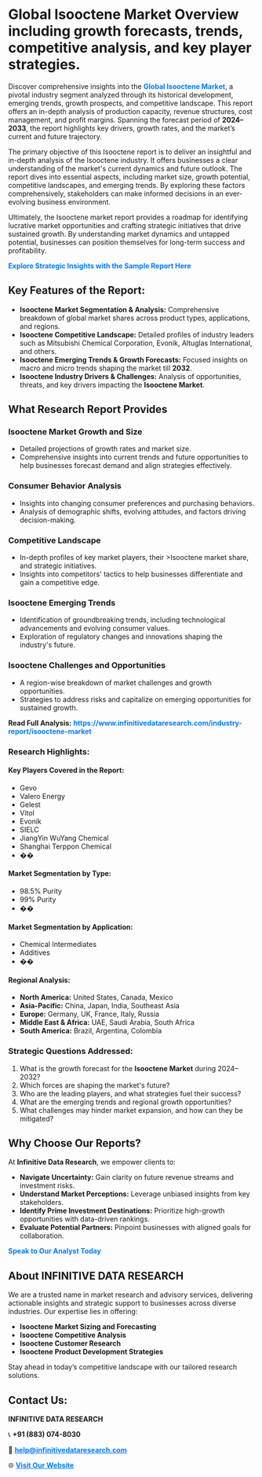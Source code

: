 <h1>Global Isooctene Market Overview including growth forecasts, trends, competitive analysis, and key player strategies.</h1>
<p>
Discover comprehensive insights into the 
<a href="https://www.infinitivedataresearch.com/industry-report/isooctene-market" rel="dofollow" style="color: #007BFF; text-decoration: none;"><strong>Global Isooctene Market</strong></a>, a pivotal industry segment analyzed through its historical development, emerging trends, growth prospects, and competitive landscape. This report offers an in-depth analysis of production capacity, revenue structures, cost management, and profit margins. Spanning the forecast period of <strong>2024–2033</strong>, the report highlights key drivers, growth rates, and the market’s current and future trajectory.
</p>
<p>
The primary objective of this Isooctene report is to deliver an insightful and in-depth analysis of the Isooctene industry. It offers businesses a clear understanding of the market's current dynamics and future outlook. The report dives into essential aspects, including market size, growth potential, competitive landscapes, and emerging trends. By exploring these factors comprehensively, stakeholders can make informed decisions in an ever-evolving business environment.
</p>
<p>
Ultimately, the Isooctene market report provides a roadmap for identifying lucrative market opportunities and crafting strategic initiatives that drive sustained growth. By understanding market dynamics and untapped potential, businesses can position themselves for long-term success and profitability.
</p>
<p>
<a href="https://www.infinitivedataresearch.com/request-sample/reportId=107896" style="color: #007BFF; text-decoration: none;"><strong>Explore Strategic Insights with the Sample Report Here</strong></a>
</p>

<h2>Key Features of the Report:</h2>
<ul>
<li><strong>Isooctene Market Segmentation & Analysis:</strong> Comprehensive breakdown of global market shares across product types, applications, and regions.</li>
<li><strong>Isooctene Competitive Landscape:</strong> Detailed profiles of industry leaders such as Mitsubishi Chemical Corporation, Evonik, Altuglas International, and others.</li>
<li><strong>Isooctene Emerging Trends & Growth Forecasts:</strong> Focused insights on macro and micro trends shaping the market till <strong>2032</strong>.</li>
<li><strong>Isooctene Industry Drivers & Challenges:</strong> Analysis of opportunities, threats, and key drivers impacting the <strong>Isooctene Market</strong>.</li>
</ul>

<h2>What Research Report Provides</h2>
<h3>Isooctene Market Growth and Size</h3>
<ul>
<li>Detailed projections of growth rates and market size.</li>
<li>Comprehensive insights into current trends and future opportunities to help businesses forecast demand and align strategies effectively.</li>
</ul>

<h3>Consumer Behavior Analysis</h3>
<ul>
<li>Insights into changing consumer preferences and purchasing behaviors.</li>
<li>Analysis of demographic shifts, evolving attitudes, and factors driving decision-making.</li>
</ul>

<h3>Competitive Landscape</h3>
<ul>
<li>In-depth profiles of key market players, their >Isooctene market share, and strategic initiatives.</li>
<li>Insights into competitors' tactics to help businesses differentiate and gain a competitive edge.</li>
</ul>

<h3>Isooctene Emerging Trends</h3>
<ul>
<li>Identification of groundbreaking trends, including technological advancements and evolving consumer values.</li>
<li>Exploration of regulatory changes and innovations shaping the industry's future.</li>
</ul>

<h3>Isooctene Challenges and Opportunities</h3>
<ul>
<li>A region-wise breakdown of market challenges and growth opportunities.</li>
<li>Strategies to address risks and capitalize on emerging opportunities for sustained growth.</li>
</ul>
<p><strong>Read Full Analysis:</strong> <a href="https://www.infinitivedataresearch.com/industry-report/isooctene-market" rel="dofollow" style="color: #007BFF; text-decoration: none;"><strong>https://www.infinitivedataresearch.com/industry-report/isooctene-market</strong></a></p>
<h3>Research Highlights:</h3>
<h4>Key Players Covered in the Report:</h4>
<ul><li>Gevo</li><li>Valero Energy</li><li>Gelest</li><li>Vitol</li><li>Evonik</li><li>SIELC</li><li>JiangYin WuYang Chemical</li><li>Shanghai Terppon Chemical</li><li>��</li></ul>
<h4>Market Segmentation by Type:</h4>
<ul><li>98.5% Purity</li><li>99% Purity</li><li>��</li></ul>
<h4>Market Segmentation by Application:</h4>
<ul><li>Chemical Intermediates</li><li>Additives</li><li>��</li></ul>

<h4>Regional Analysis:</h4>
<ul>
<li><strong>North America:</strong> United States, Canada, Mexico</li>
<li><strong>Asia-Pacific:</strong> China, Japan, India, Southeast Asia</li>
<li><strong>Europe:</strong> Germany, UK, France, Italy, Russia</li>
<li><strong>Middle East & Africa:</strong> UAE, Saudi Arabia, South Africa</li>
<li><strong>South America:</strong> Brazil, Argentina, Colombia</li>
</ul>

<h3>Strategic Questions Addressed:</h3>
<ol>
<li>What is the growth forecast for the <strong>Isooctene Market</strong> during 2024–2032?</li>
<li>Which forces are shaping the market's future?</li>
<li>Who are the leading players, and what strategies fuel their success?</li>
<li>What are the emerging trends and regional growth opportunities?</li>
<li>What challenges may hinder market expansion, and how can they be mitigated?</li>
</ol>

<h2>Why Choose Our Reports?</h2>
<p>At <strong>Infinitive Data Research</strong>, we empower clients to:</p>
<ul>
<li><strong>Navigate Uncertainty:</strong> Gain clarity on future revenue streams and investment risks.</li>
<li><strong>Understand Market Perceptions:</strong> Leverage unbiased insights from key stakeholders.</li>
<li><strong>Identify Prime Investment Destinations:</strong> Prioritize high-growth opportunities with data-driven rankings.</li>
<li><strong>Evaluate Potential Partners:</strong> Pinpoint businesses with aligned goals for collaboration.</li>
</ul>
<p><a href="https://www.infinitivedataresearch.com/industry-report/isooctene-market" rel="dofollow" style="color: #007BFF; text-decoration: none;"><strong>Speak to Our Analyst Today</strong></a></p>

<h2>About INFINITIVE DATA RESEARCH</h2>
<p>We are a trusted name in market research and advisory services, delivering actionable insights and strategic support to businesses across diverse industries. Our expertise lies in offering:</p>
<ul>
<li><strong>Isooctene Market Sizing and Forecasting</strong></li>
<li><strong>Isooctene Competitive Analysis</strong></li>
<li><strong>Isooctene Customer Research</strong></li>
<li><strong>Isooctene Product Development Strategies</strong></li>
</ul>
<p>Stay ahead in today’s competitive landscape with our tailored research solutions.</p>

<h2>Contact Us:</h2>
<p><strong>INFINITIVE DATA RESEARCH</strong></p>
<p>📞 <strong>+91 (883) 074-8030</strong></p>
<p>📧 <strong><a href="mailto:help@infinitivedataresearch.com" style="color: #007BFF;">help@infinitivedataresearch.com</a></strong></p>
<p>🌐 <strong><a href="https://www.infinitivedataresearch.com" rel="dofollow" style="color: #007BFF;">Visit Our Website</a></strong></p>